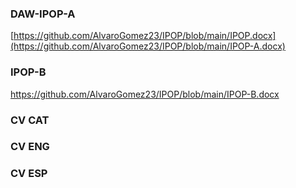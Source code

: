 ### DAW-IPOP-A
[https://github.com/AlvaroGomez23/IPOP/blob/main/IPOP.docx](https://github.com/AlvaroGomez23/IPOP/blob/main/IPOP-A.docx)
### IPOP-B
https://github.com/AlvaroGomez23/IPOP/blob/main/IPOP-B.docx
### CV CAT

### CV ENG

### CV ESP



